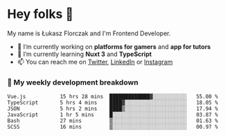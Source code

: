 # Hey folks 👋

My name is Łukasz Florczak and I'm Frontend Developer. 

- 🔭 I’m currently working on **platforms for gamers** and **app for tutors**
- 🌱 I’m currently learning **Nuxt 3** and **TypeScript**
- 📫 You can reach me on [Twitter](https://twitter.com/lukaszflorczak), [LinkedIn](https://pl.linkedin.com/in/lukasz-florczak) or [Instagram](https://instagram.com/lukaszflorczak)


### 🧮 My weekly development breakdown

<!--START_SECTION:waka-->

```text
Vue.js           15 hrs 28 mins  █████████████▓░░░░░░░░░░░   55.00 %
TypeScript       5 hrs 4 mins    ████▓░░░░░░░░░░░░░░░░░░░░   18.05 %
JSON             5 hrs 2 mins    ████▒░░░░░░░░░░░░░░░░░░░░   17.94 %
JavaScript       1 hr 5 mins     █░░░░░░░░░░░░░░░░░░░░░░░░   03.87 %
Bash             27 mins         ▒░░░░░░░░░░░░░░░░░░░░░░░░   01.63 %
SCSS             16 mins         ▒░░░░░░░░░░░░░░░░░░░░░░░░   00.97 %
```

<!--END_SECTION:waka-->

<!--
**lukaszflorczak/lukaszflorczak** is a ✨ _special_ ✨ repository because its `README.md` (this file) appears on your GitHub profile.

Here are some ideas to get you started:

- 🔭 I’m currently working on ...
- 🌱 I’m currently learning ...
- 👯 I’m looking to collaborate on ...
- 🤔 I’m looking for help with ...
- 💬 Ask me about ...
- 📫 How to reach me: ...
- 😄 Pronouns: ...
- ⚡ Fun fact: ...
-->
